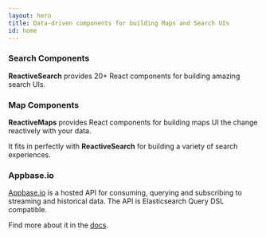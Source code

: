 ```yaml
---
layout: hero
title: Data-driven components for building Maps and Search UIs
id: home
---
```


<section class="light home-section">
  <div class="marketing-row">
    <div class="marketing-col">
      <h3>Search Components</h3>
      <p><b>ReactiveSearch</b> provides 20+ React components for building amazing search UIs.</p>
    </div>
    <div class="marketing-col">
      <h3>Map Components</h3>
      <p><b>ReactiveMaps</b> provides React components for building maps UI the change reactively with your data.</p>
      <p>It fits in perfectly with <b>ReactiveSearch</b> for building a variety of search experiences.</p>
    </div>
    <div class="marketing-col">
      <h3>Appbase.io</h3>
      <p><a href="https://appbase.io/">Appbase.io</a> is a hosted API for consuming, querying and subscribing to streaming and historical data. The API is Elasticsearch Query DSL compatible.</p>
      <p>Find more about it in the <a href="http://docs.appbase.io/">docs</a>.</p>
    </div>
  </div>
</section>
